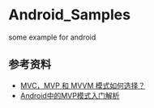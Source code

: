 # Android_Samples
some example for android


## 参考资料
- [MVC，MVP 和 MVVM 模式如何选择？](https://mp.weixin.qq.com/s?__biz=MzI3OTU0MzI4MQ==&mid=2247485868&idx=1&sn=f6a2e3b380296c2fbf9da3112e12667d&chksm=eb476532dc30ec24f9f94f95d4e30b0177baa7c078b01858f224abff64408d904e7d00a3ba7d&scene=21#wechat_redirect)
- [Android中的MVP模式入门解析](https://mp.weixin.qq.com/s?__biz=MzI3OTU0MzI4MQ==&mid=2247484780&idx=1&sn=5fb7e6214e094106efd6dcff67829555&chksm=eb4769f2dc30e0e49dfa30b12326392d670b1d68a62feb979c5fe5f8b81b3f6e9066f78a966e&scene=21#wechat_redirect)
